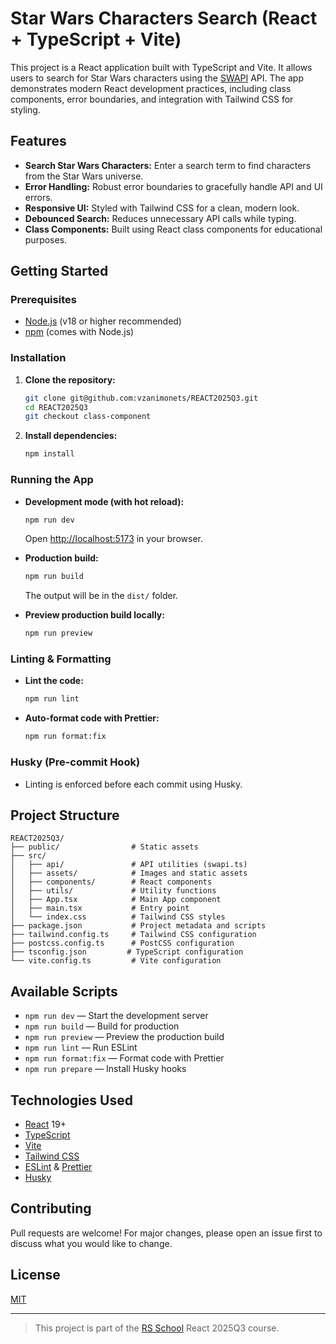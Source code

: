 # Star Wars Characters Search (React + TypeScript + Vite)

This project is a React application built with TypeScript and Vite. It allows users to search for Star Wars characters using the [SWAPI](https://swapi.py4e.com/api/people/) API. The app demonstrates modern React development practices, including class components, error boundaries, and integration with Tailwind CSS for styling.

## Features

- **Search Star Wars Characters:** Enter a search term to find characters from the Star Wars universe.
- **Error Handling:** Robust error boundaries to gracefully handle API and UI errors.
- **Responsive UI:** Styled with Tailwind CSS for a clean, modern look.
- **Debounced Search:** Reduces unnecessary API calls while typing.
- **Class Components:** Built using React class components for educational purposes.

## Getting Started

### Prerequisites

- [Node.js](https://nodejs.org/) (v18 or higher recommended)
- [npm](https://www.npmjs.com/) (comes with Node.js)

### Installation

1. **Clone the repository:**
   ```sh
   git clone git@github.com:vzanimonets/REACT2025Q3.git
   cd REACT2025Q3
   git checkout class-component
   ```
2. **Install dependencies:**
   ```sh
   npm install
   ```

### Running the App

- **Development mode (with hot reload):**

  ```sh
  npm run dev
  ```

  Open [http://localhost:5173](http://localhost:5173) in your browser.

- **Production build:**

  ```sh
  npm run build
  ```

  The output will be in the `dist/` folder.

- **Preview production build locally:**
  ```sh
  npm run preview
  ```

### Linting & Formatting

- **Lint the code:**
  ```sh
  npm run lint
  ```
- **Auto-format code with Prettier:**
  ```sh
  npm run format:fix
  ```

### Husky (Pre-commit Hook)

- Linting is enforced before each commit using Husky.

## Project Structure

```
REACT2025Q3/
├── public/                # Static assets
├── src/
│   ├── api/               # API utilities (swapi.ts)
│   ├── assets/            # Images and static assets
│   ├── components/        # React components
│   ├── utils/             # Utility functions
│   ├── App.tsx            # Main App component
│   ├── main.tsx           # Entry point
│   └── index.css          # Tailwind CSS styles
├── package.json           # Project metadata and scripts
├── tailwind.config.ts     # Tailwind CSS configuration
├── postcss.config.ts      # PostCSS configuration
├── tsconfig.json         # TypeScript configuration
└── vite.config.ts         # Vite configuration
```

## Available Scripts

- `npm run dev` — Start the development server
- `npm run build` — Build for production
- `npm run preview` — Preview the production build
- `npm run lint` — Run ESLint
- `npm run format:fix` — Format code with Prettier
- `npm run prepare` — Install Husky hooks

## Technologies Used

- [React](https://react.dev/) 19+
- [TypeScript](https://www.typescriptlang.org/)
- [Vite](https://vitejs.dev/)
- [Tailwind CSS](https://tailwindcss.com/)
- [ESLint](https://eslint.org/) & [Prettier](https://prettier.io/)
- [Husky](https://typicode.github.io/husky/)

## Contributing

Pull requests are welcome! For major changes, please open an issue first to discuss what you would like to change.

## License

[MIT](LICENSE)

---

> This project is part of the [RS School](https://rs.school/) React 2025Q3 course.
